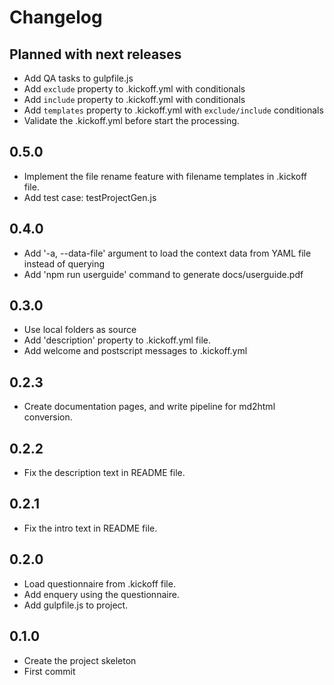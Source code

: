 Changelog
=========

## Planned with next releases
- Add QA tasks to gulpfile.js
- Add `exclude` property to .kickoff.yml with conditionals
- Add `include` property to .kickoff.yml with conditionals
- Add `templates` property to .kickoff.yml
  with `exclude/include` conditionals
- Validate the .kickoff.yml before start the processing.

## 0.5.0

- Implement the file rename feature with filename templates in .kickoff file.
- Add test case: testProjectGen.js

## 0.4.0
- Add '-a, --data-file' argument to load the context data from YAML file instead of querying
- Add 'npm run userguide' command to generate docs/userguide.pdf

## 0.3.0
- Use local folders as source
- Add 'description' property to .kickoff.yml file.
- Add welcome and postscript messages to .kickoff.yml

## 0.2.3
- Create documentation pages,
  and write pipeline for md2html conversion.

## 0.2.2
- Fix the description text in README file.

## 0.2.1
- Fix the intro text in README file.

## 0.2.0
- Load questionnaire from .kickoff file.
- Add enquery using the questionnaire.
- Add gulpfile.js to project.

## 0.1.0
- Create the project skeleton
- First commit
